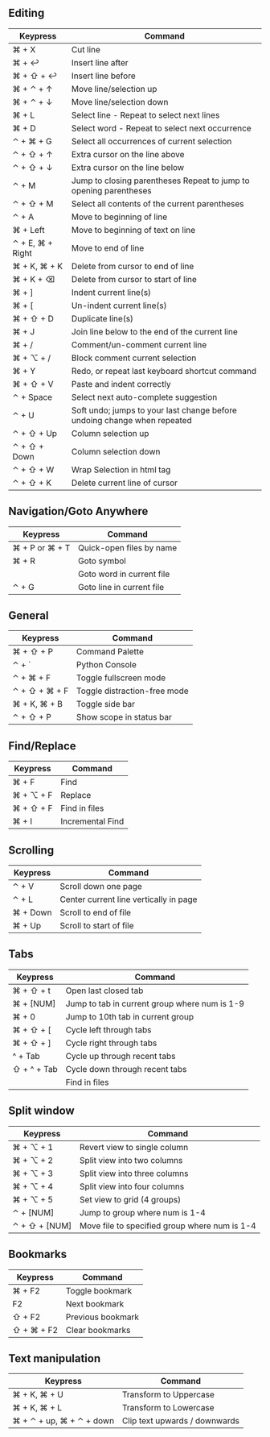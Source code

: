 ## Editing

| Keypress         | Command                                                      |
| ---------------- | ------------------------------------------------------------ |
| ⌘ + X            | Cut line                                                     |
| ⌘ + ↩            | Insert line after                                            |
| ⌘ + ⇧ + ↩        | Insert line before                                           |
| ⌘ + ⌃ + ↑        | Move line/selection up                                       |
| ⌘ + ⌃ + ↓        | Move line/selection down                                     |
| ⌘ + L            | Select line - Repeat to select next lines                    |
| ⌘ + D            | Select word - Repeat to select next occurrence               |
| ⌃ + ⌘ + G        | Select all occurrences of current selection                  |
| ⌃ + ⇧ + ↑        | Extra cursor on the line above                               |
| ⌃ + ⇧ + ↓        | Extra cursor on the line below                               |
| ⌃ + M            | Jump to closing parentheses Repeat to jump to opening parentheses |
| ⌃ + ⇧ + M        | Select all contents of the current parentheses               |
| ⌃ + A            | Move to beginning of line                                    |
| ⌘ + Left         | Move to beginning of text on line                            |
| ⌃ + E, ⌘ + Right | Move to end of line                                          |
| ⌘ + K, ⌘ + K     | Delete from cursor to end of line                            |
| ⌘ + K + ⌫        | Delete from cursor to start of line                          |
| ⌘ + ]            | Indent current line(s)                                       |
| ⌘ + [            | Un-indent current line(s)                                    |
| ⌘ + ⇧ + D        | Duplicate line(s)                                            |
| ⌘ + J            | Join line below to the end of the current line               |
| ⌘ + /            | Comment/un-comment current line                              |
| ⌘ + ⌥ + /        | Block comment current selection                              |
| ⌘ + Y            | Redo, or repeat last keyboard shortcut command               |
| ⌘ + ⇧ + V        | Paste and indent correctly                                   |
| ⌃ + Space        | Select next auto-complete suggestion                         |
| ⌃ + U            | Soft undo; jumps to your last change before undoing change when repeated |
| ⌃ + ⇧ + Up       | Column selection up                                          |
| ⌃ + ⇧ + Down     | Column selection down                                        |
| ⌃ + ⇧ + W        | Wrap Selection in html tag                                   |
| ⌃ + ⇧ + K        | Delete current line of cursor                                |

## Navigation/Goto Anywhere

| Keypress       | Command                   |
| -------------- | ------------------------- |
| ⌘ + P or ⌘ + T | Quick-open files by name  |
| ⌘ + R          | Goto symbol               |
|                | Goto word in current file |
| ⌃ + G          | Goto line in current file |

## General

| Keypress      | Command                      |
| ------------- | ---------------------------- |
| ⌘ + ⇧ + P     | Command Palette              |
| ⌃ + `         | Python Console               |
| ⌃ + ⌘ + F     | Toggle fullscreen mode       |
| ⌃ + ⇧ + ⌘ + F | Toggle distraction-free mode |
| ⌘ + K, ⌘ + B  | Toggle side bar              |
| ⌃ + ⇧ + P     | Show scope in status bar     |

## Find/Replace

| Keypress  | Command          |
| --------- | ---------------- |
| ⌘ + F     | Find             |
| ⌘ + ⌥ + F | Replace          |
| ⌘ + ⇧ + F | Find in files    |
| ⌘ + I     | Incremental Find |

## Scrolling

| Keypress | Command                                |
| -------- | -------------------------------------- |
| ⌃ + V    | Scroll down one page                   |
| ⌃ + L    | Center current line vertically in page |
| ⌘ + Down | Scroll to end of file                  |
| ⌘ + Up   | Scroll to start of file                |

## Tabs

| Keypress    | Command                                       |
| ----------- | --------------------------------------------- |
| ⌘ + ⇧ + t   | Open last closed tab                          |
| ⌘ + [NUM]   | Jump to tab in current group where num is 1-9 |
| ⌘ + 0       | Jump to 10th tab in current group             |
| ⌘ + ⇧ + [   | Cycle left through tabs                       |
| ⌘ + ⇧ + ]   | Cycle right through tabs                      |
| ^ + Tab     | Cycle up through recent tabs                  |
| ⇧ + ^ + Tab | Cycle down through recent tabs                |
|             | Find in files                                 |

## Split window

| Keypress      | Command                                       |
| ------------- | --------------------------------------------- |
| ⌘ + ⌥ + 1     | Revert view to single column                  |
| ⌘ + ⌥ + 2     | Split view into two columns                   |
| ⌘ + ⌥ + 3     | Split view into three columns                 |
| ⌘ + ⌥ + 4     | Split view into four columns                  |
| ⌘ + ⌥ + 5     | Set view to grid (4 groups)                   |
| ⌃ + [NUM]     | Jump to group where num is 1-4                |
| ⌃ + ⇧ + [NUM] | Move file to specified group where num is 1-4 |

## Bookmarks

| Keypress   | Command           |
| ---------- | ----------------- |
| ⌘ + F2     | Toggle bookmark   |
| F2         | Next bookmark     |
| ⇧ + F2     | Previous bookmark |
| ⇧ + ⌘ + F2 | Clear bookmarks   |

## Text manipulation

| Keypress                 | Command                       |
| ------------------------ | ----------------------------- |
| ⌘ + K, ⌘ + U             | Transform to Uppercase        |
| ⌘ + K, ⌘ + L             | Transform to Lowercase        |
| ⌘ + ⌃ + up, ⌘ + ⌃ + down | Clip text upwards / downwards |